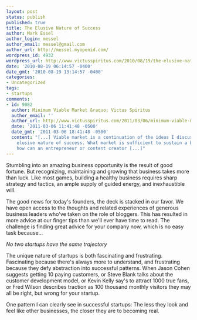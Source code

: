 ```yaml
---
layout: post
status: publish
published: true
title: The Elusive Nature of Success
author: Mark Essel
author_login: messel
author_email: messel@gmail.com
author_url: http://messel.myopenid.com/
wordpress_id: 4932
wordpress_url: http://www.victusspiritus.com/2010/08/19/the-elusive-nature-of-success/
date: '2010-08-19 06:14:57 -0400'
date_gmt: '2010-08-19 13:14:57 -0400'
categories:
- Uncategorized
tags:
- startups
comments:
- id: 9082
  author: Minimum Viable Market &raquo; Victus Spiritus
  author_email: ''
  author_url: http://www.victusspiritus.com/2011/03/06/minimum-viable-market/
  date: '2011-03-06 11:41:48 -0500'
  date_gmt: '2011-03-06 18:41:48 -0500'
  content: "[...] Viable market is a continuation of the ideas I discussed in the
    elusive nature of success. What market is sufficient to sustain a business, and
    how can an entrepreneur or content creator [...]"
---
```

<p>Stumbling into an amazing business opportunity is the result of good fortune. But recognizing, maintaining and growing that business takes more than luck. Like most games, building a healthy business requires sharp strategy and tactics, an ample supply of guided energy, and inexhaustible will.  </p>
<p>The good news for today's founders, the deck is stacked in our favor. We have open access to the thoughts and related experiences of generous business leaders who've taken on the role of bloggers. This has resulted in more advice at our finger tips than we'll ever have time to read. The challenge is finding great advice for your company now, which is no easy task because...</p>
<p><i>No two startups have the same trajectory</I></p>
<p>The unique nature of startups is both fascinating and frustrating. Fascinating because there's always more to understand, and frustrating because they defy abstraction into successful patterns. When Jason Cohen suggests getting 10 paying customers, or Steve Blank talks about the customer development model, or Kevin Kelly say's to attract 1000 true fans, or Fred Wilson describes traction as 100 thousand monthly visitors they may all be right, but wrong for your startup. </p>
<p>One pattern I can clearly see in successful startups: The less they look and feel like other businesses, the closer they are to becoming real. </p>
